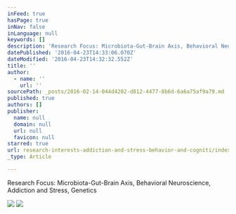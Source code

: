 ```yaml
---
inFeed: true
hasPage: true
inNav: false
inLanguage: null
keywords: []
description: 'Research Focus: Microbiota-Gut-Brain Axis, Behavioral Neuroscience, Addiction and Stress, Genetics'
datePublished: '2016-04-23T14:33:06.070Z'
dateModified: '2016-04-23T14:32:32.552Z'
title: ''
author:
  - name: ''
    url: ''
sourcePath: _posts/2016-02-14-044d4202-d812-4477-8b6d-6a6a75af9a79.md
published: true
authors: []
publisher:
  name: null
  domain: null
  url: null
  favicon: null
starred: true
url: research-interests-addiction-and-stress-behavior-and-cogniti/index.html
_type: Article

---
```

Research Focus: Microbiota-Gut-Brain Axis, Behavioral Neuroscience, Addiction and Stress, Genetics

![](https://the-grid-user-content.s3-us-west-2.amazonaws.com/4b64ede1-0fab-43ca-b48b-f8f47428798e.jpg)
![](https://imgflo.herokuapp.com/graph/vahj1ThiexotieMo/85198232b2306e5192b480c03fcd9aaf/passthrough.jpg?height=590&input=https%3A%2F%2Fs3-us-west-2.amazonaws.com%2Fthe-grid-img%2Fp%2Fabd71c5193bae0dec71344380898dd4c9a4fb341.jpg&width=750)